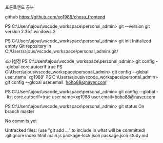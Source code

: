 프론트엔드 공부

<!--20220203-->

github
https://github.com/xg1988/chosu_frontend

PS C:\Users\ajous\vscode_workspace\personal_admin> git --version
git version 2.35.1.windows.2

PS C:\Users\ajous\vscode_workspace\personal_admin> git init
Initialized empty Git repository in C:/Users/ajous/vscode_workspace/personal_admin/.git/

초기설정
PS C:\Users\ajous\vscode_workspace\personal_admin> git config --global core.autocrlf true
PS C:\Users\ajous\vscode_workspace\personal_admin> git config --global user.name 'xg1988' 
PS C:\Users\ajous\vscode_workspace\personal_admin> git config --global user.email 'hoho88@naver.com'

PS C:\Users\ajous\vscode_workspace\personal_admin> git config --global --list
core.autocrlf=true
user.name=xg1988
user.email=hoho88@naver.com

PS C:\Users\ajous\vscode_workspace\personal_admin> git status
On branch master

No commits yet

Untracked files:
  (use "git add <file>..." to include in what will be committed)
        .gitignore
        index.html
        main.js
        package-lock.json
        package.json
        study.md